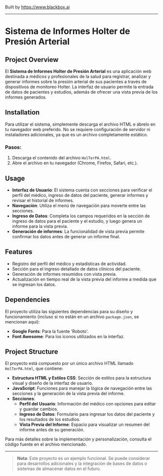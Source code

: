 
Built by https://www.blackbox.ai

---

# Sistema de Informes Holter de Presión Arterial

## Project Overview
El **Sistema de Informes Holter de Presión Arterial** es una aplicación web destinada a médicos y profesionales de la salud para registrar, analizar y generar informes sobre la presión arterial de sus pacientes a través de dispositivos de monitoreo Holter. La interfaz de usuario permite la entrada de datos de pacientes y estudios, además de ofrecer una vista previa de los informes generados.

## Installation
Para utilizar el sistema, simplemente descarga el archivo HTML e ábrelo en tu navegador web preferido. No se requiere configuración de servidor ni instaladores adicionales, ya que es un archivo completamente estático.

### Pasos:
1. Descarga el contenido del archivo `HolTerPA.html`.
2. Abre el archivo en tu navegador (Chrome, Firefox, Safari, etc.).

## Usage
- **Interfaz de Usuario**: El sistema cuenta con secciones para verificar el perfil del médico, ingreso de datos del paciente, generar informes y revisar el historial de informes.
- **Navegación**: Utiliza el menú de navegación para moverte entre las secciones.
- **Ingreso de Datos**: Completa los campos requeridos en la sección de ingreso de datos para el paciente y el estudio, y luego genera un informe para la vista previa.
- **Generación de informes**: La funcionalidad de vista previa permite confirmar los datos antes de generar un informe final.

## Features
- Registro del perfil del médico y estadísticas de actividad.
- Sección para el ingreso detallado de datos clínicos del paciente.
- Generación de informes resumidos con vista previa.
- Actualización en tiempo real de la vista previa del informe a medida que se ingresan los datos.

## Dependencies
El proyecto utiliza las siguientes dependencias para su diseño y funcionamiento (incluso si no están en un archivo `package.json`, se mencionan aquí):

- **Google Fonts**: Para la fuente 'Roboto'.
- **Font Awesome**: Para los iconos utilizados en la interfaz.

## Project Structure
El proyecto está compuesto por un único archivo HTML llamado `HolTerPA.html`, que contiene:

- **Estructura HTML y Estilos CSS**: Sección de estilos para la estructura visual y diseño de la interfaz de usuario.
- **JavaScript**: Funciones para manejar la lógica de navegación entre las secciones y la generación de la vista previa del informe.
- **Secciones**:
  - **Perfil del Usuario**: Información del médico con opciones para editar y guardar cambios.
  - **Ingreso de Datos**: Formulario para ingresar los datos del paciente y los resultados de los estudios.
  - **Vista Previa del Informe**: Espacio para visualizar un resumen del informe antes de su generación.
  
Para más detalles sobre la implementación y personalización, consulta el código fuente en el archivo mencionado.

---

> **Nota**: Este proyecto es un ejemplo funcional. Se puede considerar para desarrollos adicionales y la integración de bases de datos o sistemas de almacenar datos en el futuro.